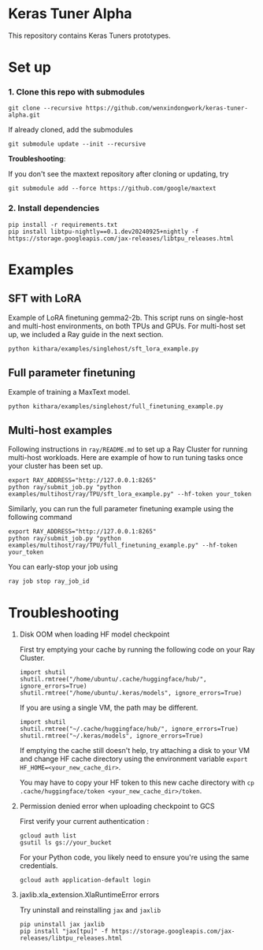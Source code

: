 # Keras Tuner Alpha

This repository contains Keras Tuners prototypes.

# Set up

### 1. Clone this repo with submodules

```
git clone --recursive https://github.com/wenxindongwork/keras-tuner-alpha.git
```

If already cloned, add the submodules

```
git submodule update --init --recursive
```

**Troubleshooting**:

If you don't see the maxtext repository after cloning or updating, try

```
git submodule add --force https://github.com/google/maxtext
```

### 2. Install dependencies

```
pip install -r requirements.txt
pip install libtpu-nightly==0.1.dev20240925+nightly -f https://storage.googleapis.com/jax-releases/libtpu_releases.html
```

# Examples

## SFT with LoRA 

Example of LoRA finetuning gemma2-2b. This script runs on single-host and multi-host environments, on both TPUs and GPUs. For multi-host set up, we included a Ray guide in the next section. 

```
python kithara/examples/singlehost/sft_lora_example.py
```

## Full parameter finetuning

Example of training a MaxText model. 

```
python kithara/examples/singlehost/full_finetuning_example.py
```

## Multi-host examples

Following instructions in `ray/README.md` to set up a Ray Cluster for running multi-host workloads. Here are example of how to  run tuning tasks once your cluster has been set up.

```
export RAY_ADDRESS="http://127.0.0.1:8265"
python ray/submit_job.py "python examples/multihost/ray/TPU/sft_lora_example.py" --hf-token your_token
```

Similarly, you can run the full parameter finetuning example using the following command

```
export RAY_ADDRESS="http://127.0.0.1:8265"
python ray/submit_job.py "python examples/multihost/ray/TPU/full_finetuning_example.py" --hf-token your_token
```

You can early-stop your job using 

```ray job stop ray_job_id```

# Troubleshooting

1. Disk OOM when loading HF model checkpoint 

    First try emptying your cache by running the following code on your Ray Cluster.

    ```
    import shutil
    shutil.rmtree("/home/ubuntu/.cache/huggingface/hub/", ignore_errors=True)
    shutil.rmtree("/home/ubuntu/.keras/models", ignore_errors=True)
   ```

    If you are using a single VM, the path may be different.

    ```
    import shutil
    shutil.rmtree("~/.cache/huggingface/hub/", ignore_errors=True)
    shutil.rmtree("~/.keras/models", ignore_errors=True)
    ```

    If emptying the cache still doesn't help, try attaching a disk to your VM and change HF cache directory using the environment variable `export HF_HOME=<your_new_cache_dir>`. 
    
    You may have to copy your HF token to this new cache directory with `cp .cache/huggingface/token <your_new_cache_dir>/token`. 

2. Permission denied error when uploading checkpoint to GCS 

    First verify your current authentication :

    ```
    gcloud auth list
    gsutil ls gs://your_bucket
    ```

    For your Python code, you likely need to ensure you're using the same credentials.

    ```
    gcloud auth application-default login
    ```

3. jaxlib.xla_extension.XlaRuntimeError errors

    Try uninstall and reinstalling `jax` and `jaxlib`

    ```
    pip uninstall jax jaxlib
    pip install "jax[tpu]" -f https://storage.googleapis.com/jax-releases/libtpu_releases.html
    ```

